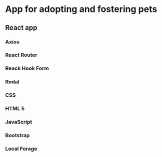 # App for adopting and fostering pets

## React app
### Axios
### React Router
### Reack Hook Form
### Rodal
### CSS
### HTML 5
### JavaScript
### Bootstrap
### Local Forage

